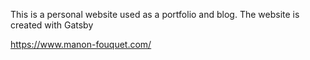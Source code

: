 This is a personal website used as a portfolio and blog.
The website is created with Gatsby


https://www.manon-fouquet.com/
